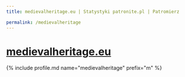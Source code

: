 ```yaml
---
title: medievalheritage.eu | Statystyki patronite.pl | Patromierz

permalink: /medievalheritage
---
```


# [medievalheritage.eu](https://patronite.pl/medievalheritage)

{% include profile.md name="medievalheritage" prefix="m" %}
